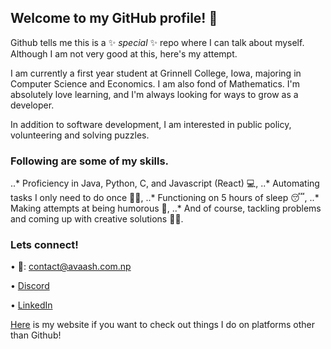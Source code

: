 ## Welcome to my GitHub profile! 👋
 
Github tells me this is a ✨ _special_ ✨ repo where I can talk about myself. Although I am not very good at this, here's my attempt.

I am currently a first year student at Grinnell College, Iowa, majoring in Computer Science and Economics. 
I am also fond of Mathematics. I'm absolutely love learning, and I'm always looking for ways to grow as a developer.

In addition to software development, I am interested in public policy, volunteering and solving puzzles.


### Following are some of my skills.
..* Proficiency in Java, Python, C, and Javascript (React) 💻,
..* Automating tasks I only need to do once 👷‍♂️,
..* Functioning on 5 hours of sleep 😴,
..* Making attempts at being humorous 🤭,
..* And of course, tackling problems and coming up with creative solutions 👨‍🎨.


### Lets connect!
  • 💌: [contact@avaash.com.np](mailto:contact@avaash.com.np?subject=Hello%20from%20Github)
  
  • [Discord](https://discord.com/users/avaashh#8657/)
  
  • [LinkedIn](https://www.linkedin.com/in/avaash/)

  
[Here](https://avaash.com.np) is my website if you want to check out things I do on platforms other than Github!
